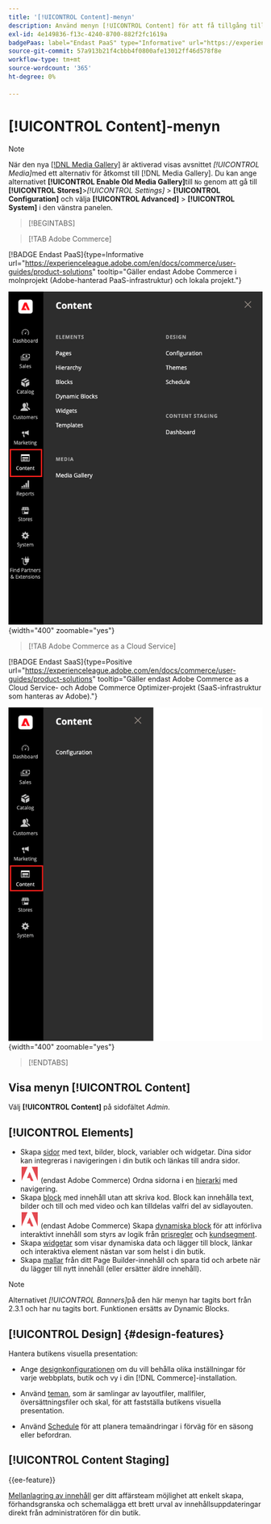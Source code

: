 ```yaml
---
title: '[!UICONTROL Content]-menyn'
description: Använd menyn [!UICONTROL Content] för att få tillgång till flera funktioner för att hantera innehållet i din butik.
exl-id: 4e149836-f13c-4240-8700-882f2fc1619a
badgePaas: label="Endast PaaS" type="Informative" url="https://experienceleague.adobe.com/en/docs/commerce/user-guides/product-solutions" tooltip="Gäller endast Adobe Commerce i molnprojekt (Adobe-hanterad PaaS-infrastruktur) och lokala projekt."
source-git-commit: 57a913b21f4cbbb4f0800afe13012ff46d578f8e
workflow-type: tm+mt
source-wordcount: '365'
ht-degree: 0%

---
```


# [!UICONTROL Content]-menyn

>[!NOTE]
>
>När den nya [[!DNL Media Gallery]](media-gallery.md) är aktiverad visas avsnittet _[!UICONTROL Media]_&#x200B;med ett alternativ för åtkomst till [!DNL Media Gallery]. Du kan ange alternativet **[!UICONTROL Enable Old Media Gallery]**&#x200B;till `No` genom att gå till **[!UICONTROL Stores]**>_[!UICONTROL Settings]_ > **[!UICONTROL Configuration]** och välja **[!UICONTROL Advanced]** > **[!UICONTROL System]** i den vänstra panelen.

>[!BEGINTABS]

>[!TAB Adobe Commerce]

[!BADGE Endast PaaS]{type=Informative url="https://experienceleague.adobe.com/en/docs/commerce/user-guides/product-solutions" tooltip="Gäller endast Adobe Commerce i molnprojekt (Adobe-hanterad PaaS-infrastruktur) och lokala projekt."}

![Menyn [!UICONTROL Content] som visas i Admin](./assets/admin-menu-content.png){width="400" zoomable="yes"}

>[!TAB Adobe Commerce as a Cloud Service]

[!BADGE Endast SaaS]{type=Positive url="https://experienceleague.adobe.com/en/docs/commerce/user-guides/product-solutions" tooltip="Gäller endast Adobe Commerce as a Cloud Service- och Adobe Commerce Optimizer-projekt (SaaS-infrastruktur som hanteras av Adobe)."}

![Menyn [!UICONTROL Content] som visas i Admin](./assets/admin-menu-content-accs.png){width="400" zoomable="yes"}

>[!ENDTABS]

## Visa menyn [!UICONTROL Content]

Välj **[!UICONTROL Content]** på sidofältet _Admin_.

## [!UICONTROL Elements]

- Skapa [sidor](pages.md) med text, bilder, block, variabler och widgetar. Dina sidor kan integreras i navigeringen i din butik och länkas till andra sidor.
- ![Adobe Commerce](../assets/adobe-logo.svg) (endast Adobe Commerce) Ordna sidorna i en [hierarki](page-hierarchy.md) med navigering.
- Skapa [block](blocks.md) med innehåll utan att skriva kod. Block kan innehålla text, bilder och till och med video och kan tilldelas valfri del av sidlayouten.
- ![Adobe Commerce](../assets/adobe-logo.svg) (endast Adobe Commerce) Skapa [dynamiska block](dynamic-blocks.md) för att införliva interaktivt innehåll som styrs av logik från [prisregler](../merchandising-promotions/introduction.md#promotions) och [kundsegment](../customers/customer-segments.md).
- Skapa [widgetar](widgets.md) som visar dynamiska data och lägger till block, länkar och interaktiva element nästan var som helst i din butik.
- Skapa [mallar](../page-builder/templates.md) från ditt Page Builder-innehåll och spara tid och arbete när du lägger till nytt innehåll (eller ersätter äldre innehåll).

>[!NOTE]
>
>Alternativet _[!UICONTROL Banners]_&#x200B;på den här menyn har tagits bort från 2.3.1 och har nu tagits bort. Funktionen ersätts av Dynamic Blocks.

## [!UICONTROL Design] {#design-features}

Hantera butikens visuella presentation:

- Ange [designkonfigurationen](configuration.md) om du vill behålla olika inställningar för varje webbplats, butik och vy i din [!DNL Commerce]-installation.

- Använd [teman](themes.md), som är samlingar av layoutfiler, mallfiler, översättningsfiler och skal, för att fastställa butikens visuella presentation.

- Använd [Schedule](schedule.md) för att planera temaändringar i förväg för en säsong eller befordran.

## [!UICONTROL Content Staging]

{{ee-feature}}

[Mellanlagring av innehåll](content-staging.md) ger ditt affärsteam möjlighet att enkelt skapa, förhandsgranska och schemalägga ett brett urval av innehållsuppdateringar direkt från administratören för din butik.

